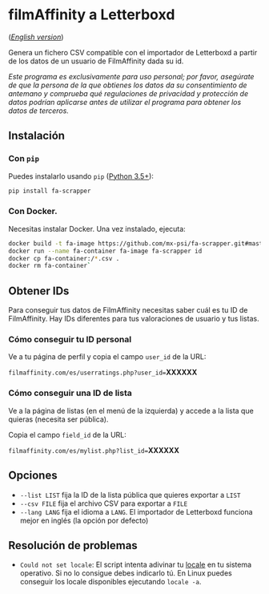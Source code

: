 # filmAffinity a Letterboxd

(_[English version](README.md)_)

Genera un fichero CSV compatible con el importador de Letterboxd a partir de los
datos de un usuario de FilmAffinity dada su id.

_Este programa es exclusivamente para uso personal; por favor, asegúrate de que
la persona de la que obtienes los datos da su consentimiento de antemano y
comprueba qué regulaciones de privacidad y protección de datos podrían aplicarse
antes de utilizar el programa para obtener los datos de terceros._

## Instalación

### Con `pip`

Puedes instalarlo usando `pip` ([Python 3.5+](https://www.python.org/)):

```sh
pip install fa-scrapper
```

### Con Docker.

Necesitas instalar Docker. Una vez instalado, ejecuta:

```sh
docker build -t fa-image https://github.com/mx-psi/fa-scrapper.git#master
docker run --name fa-container fa-image fa-scrapper id
docker cp fa-container:/*.csv .
docker rm fa-container`
```

## Obtener IDs

Para conseguir tus datos de FilmAffinity necesitas saber cuál es tu ID de
FilmAffinity. Hay IDs diferentes para tus valoraciones de usuario y tus listas.

### Cómo conseguir tu ID personal

Ve a tu página de perfil y copia el campo `user_id` de la URL:

`filmaffinity.com/es/userratings.php?user_id=`**XXXXXX**

### Cómo conseguir una ID de lista

Ve a la página de listas (en el menú de la izquierda) y accede a la lista que
quieras (necesita ser pública).

Copia el campo `field_id` de la URL:

`filmaffinity.com/es/mylist.php?list_id=`**XXXXXX**

## Opciones

- `--list LIST` fija la ID de la lista pública que quieres exportar a `LIST`
- `--csv FILE` fija el archivo CSV para exportar a `FILE`
- `--lang LANG` fija el idioma a `LANG`. El importador de Letterboxd funciona
  mejor en inglés (la opción por defecto)

## Resolución de problemas

- `Could not set locale`: El script intenta adivinar tu
  [locale](<https://en.wikipedia.org/wiki/Locale_(computer_software)>) en tu
  sistema operativo. Si no lo consigue debes indicarlo tú. En Linux puedes
  conseguir los locale disponibles ejecutando `locale -a`.

